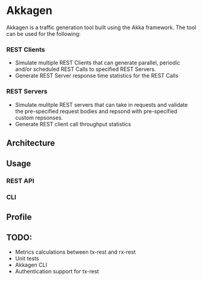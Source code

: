 # Akkagen

Akkagen is a traffic generation tool built using the Akka framework. The tool can be used for the following:

### REST Clients
- Simulate multiple REST Clients that can generate parallel, periodic and/or scheduled REST Calls to specified REST Servers.
- Generate REST Server response time statistics for the REST Calls

### REST Servers
- Simulate mulitple REST servers that can take in requests and validate the pre-specified request bodies and repsond with pre-specified custom repsonses.
- Generate REST client call throughput statistics

## Architecture

## Usage

### REST API

### CLI

## Profile

## TODO:
* Metrics calculations between tx-rest and rx-rest
* Unit tests
* Akkagen CLI 
* Authentication support for tx-rest
